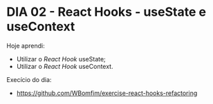 # DIA 02 - React Hooks - useState e useContext

Hoje aprendi:

- Utilizar o *React Hook* useState;
- Utilizar o *React Hook* useContext.



Execício do dia: 

- https://github.com/WBomfim/exercise-react-hooks-refactoring

